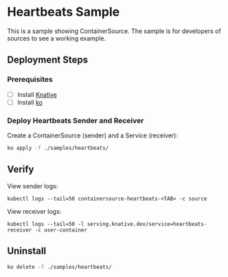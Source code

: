 # Heartbeats Sample

This is a sample showing ContainerSource. The sample is for developers of
sources to see a working example.

## Deployment Steps

### Prerequisites

- [ ] Install [Knative](https://www.knative.dev/docs/install/)
- [ ] Install [ko](https://github.com/google/ko)

### Deploy Heartbeats Sender and Receiver

Create a ContainerSource (sender) and a Service (receiver):

```bash
ko apply -f ./samples/heartbeats/
```

## Verify

View sender logs:

```shell
kubectl logs --tail=50 containersource-heartbeats-<TAB> -c source
```

View receiver logs:

```shell
kubectl logs --tail=50 -l serving.knative.dev/service=heartbeats-receiver -c user-container
```

## Uninstall

```bash
ko delete -f ./samples/heartbeats/
```
